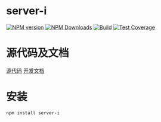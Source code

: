 server-i
=======



[![NPM version][npm-image]][npm-url]
[![NPM Downloads][downloads-image]][npm-url]
[![Build](https://travis-ci.org/heifade/server-i.svg?branch=master)](https://travis-ci.org/heifade/server-i)
[![Test Coverage](https://coveralls.io/repos/github/heifade/server-i/badge.svg)](https://coveralls.io/github/heifade/server-i?branch=master)



[npm-image]: https://img.shields.io/npm/v/server-i.svg?style=flat-square
[npm-url]: https://npmjs.org/package/server-i
[downloads-image]: https://img.shields.io/npm/dm/server-i.svg


# 源代码及文档
[源代码](https://github.com/heifade/server-i)
[开发文档](https://heifade.github.io/server-i/)

# 安装
```bash
npm install server-i
```